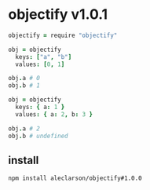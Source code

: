 
# objectify v1.0.1

```coffee
objectify = require "objectify"

obj = objectify
  keys: ["a", "b"]
  values: [0, 1]

obj.a # 0
obj.b # 1

obj = objectify
  keys: { a: 1 }
  values: { a: 2, b: 3 }

obj.a # 2
obj.b # undefined
```

## install

```sh
npm install aleclarson/objectify#1.0.0
```
